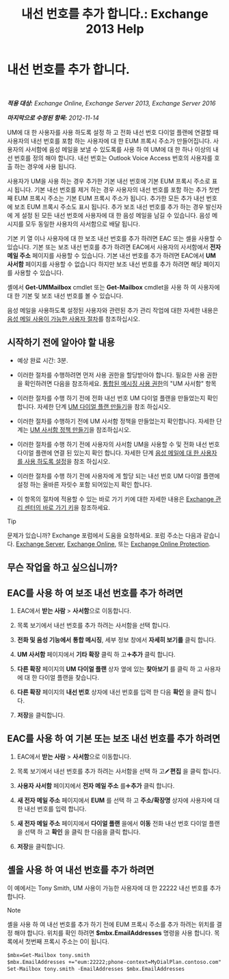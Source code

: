 ﻿---
title: '내선 번호를 추가 합니다.: Exchange 2013 Help'
TOCTitle: 내선 번호를 추가 합니다.
ms:assetid: 1a73c9c8-cb50-4bd7-a101-dadd20e28031
ms:mtpsurl: https://technet.microsoft.com/ko-kr/library/Dd335124(v=EXCHG.150)
ms:contentKeyID: 50555947
ms.date: 05/22/2018
mtps_version: v=EXCHG.150
ms.translationtype: MT
---

# 내선 번호를 추가 합니다.

 

_**적용 대상:** Exchange Online, Exchange Server 2013, Exchange Server 2016_

_**마지막으로 수정된 항목:** 2012-11-14_

UM에 대 한 사용자를 사용 하도록 설정 하 고 전화 내선 번호 다이얼 플랜에 연결할 때 사용자의 내선 번호를 포함 하는 사용자에 대 한 EUM 프록시 주소가 만들어집니다. 사용자의 사서함에 음성 메일을 보낼 수 있도록를 사용 하 여 UM에 대 한 하나 이상의 내선 번호를 정의 해야 합니다. 내선 번호는 Outlook Voice Access 번호의 사용자를 호출 하는 경우에 사용 됩니다.

사용자가 UM을 사용 하는 경우 추가한 기본 내선 번호에 기본 EUM 프록시 주소로 표시 됩니다. 기본 내선 번호를 제거 하는 경우 사용자의 내선 번호를 포함 하는 추가 첫번째 EUM 프록시 주소는 기본 EUM 프록시 주소가 됩니다. 추가한 모든 추가 내선 번호에 보조 EUM 프록시 주소도 표시 됩니다. 추가 보조 내선 번호를 추가 하는 경우 발신자에 게 설정 된 모든 내선 번호에 사용자에 대 한 음성 메일을 남길 수 있습니다. 음성 메시지를 모두 동일한 사용자의 사서함으로 배달 됩니다.

기본 키 열 이나 사용자에 대 한 보조 내선 번호를 추가 하려면 EAC 또는 셸을 사용할 수 있습니다. 기본 또는 보조 내선 번호를 추가 하려면 EAC에서 사용자의 사서함에서 **전자 메일 주소** 페이지를 사용할 수 있습니다. 기본 내선 번호를 추가 하려면 EAC에서 **UM 사서함** 페이지를 사용할 수 없습니다 하지만 보조 내선 번호를 추가 하려면 해당 페이지를 사용할 수 있습니다.

셸에서 **Get-UMMailbox** cmdlet 또는 **Get-Mailbox** cmdlet을 사용 하 여 사용자에 대 한 기본 및 보조 내선 번호를 볼 수 있습니다.

음성 메일을 사용하도록 설정된 사용자와 관련된 추가 관리 작업에 대한 자세한 내용은 [음성 메일 사용이 가능한 사용자 절차](voice-mail-enabled-user-procedures-exchange-2013-help.md)를 참조하십시오.

## 시작하기 전에 알아야 할 내용

  - 예상 완료 시간: 3분.

  - 이러한 절차를 수행하려면 먼저 사용 권한을 할당받아야 합니다. 필요한 사용 권한을 확인하려면 다음을 참조하세요. [통합된 메시징 사용 권한](unified-messaging-permissions-exchange-2013-help.md)의 "UM 사서함" 항목

  - 이러한 절차를 수행 하기 전에 전화 내선 번호 UM 다이얼 플랜을 만들었는지 확인 합니다. 자세한 단계 [UM 다이얼 플랜 만들기](create-a-um-dial-plan-exchange-2013-help.md)을 참조 하십시오.

  - 이러한 절차를 수행하기 전에 UM 사서함 정책을 만들었는지 확인합니다. 자세한 단계는 [UM 사서함 정책 만들기](create-a-um-mailbox-policy-exchange-2013-help.md)을 참조하십시오.

  - 이러한 절차를 수행 하기 전에 사용자의 사서함 UM을 사용할 수 및 전화 내선 번호 다이얼 플랜에 연결 된 있는지 확인 합니다. 자세한 단계 [음성 메일에 대 한 사용자를 사용 하도록 설정](enable-a-user-for-voice-mail-exchange-2013-help.md)을 참조 하십시오.

  - 이러한 절차를 수행 하기 전에 사용자에 게 할당 되는 내선 번호 UM 다이얼 플랜에 설정 하는 올바른 자릿수 포함 되어있는지 확인 합니다.

  - 이 항목의 절차에 적용할 수 있는 바로 가기 키에 대한 자세한 내용은 [Exchange 관리 센터의 바로 가기 키](keyboard-shortcuts-in-the-exchange-admin-center-exchange-online-protection-help.md)을 참조하세요.


> [!TIP]
> 문제가 있습니까? Exchange 포럼에서 도움을 요청하세요. 포럼 주소는 다음과 같습니다. <A href="https://go.microsoft.com/fwlink/p/?linkid=60612">Exchange Server</A>, <A href="https://go.microsoft.com/fwlink/p/?linkid=267542">Exchange Online</A>, 또는 <A href="https://go.microsoft.com/fwlink/p/?linkid=285351">Exchange Online Protection</A>.



## 무슨 작업을 하고 싶으십니까?

## EAC를 사용 하 여 보조 내선 번호를 추가 하려면

1.  EAC에서 **받는 사람** \> **사서함**으로 이동합니다.

2.  목록 보기에서 내선 번호를 추가 하려는 사서함을 선택 합니다.

3.  **전화 및 음성 기능에서** **통합 메시징**, 세부 정보 창에서 **자세히 보기를** 클릭 합니다.

4.  **UM 사서함** 페이지에서 **기타 확장** 클릭 하 고![아이콘 추가](images/JJ218640.c1e75329-d6d7-4073-a27d-498590bbb558(EXCHG.150).gif "아이콘 추가")**추가** 클릭 합니다.

5.  **다른 확장** 페이지의 **UM 다이얼 플랜** 상자 옆에 있는 **찾아보기** 를 클릭 하 고 사용자에 대 한 다이얼 플랜을 찾습니다.

6.  **다른 확장** 페이지의 **내선 번호** 상자에 내선 번호를 입력 한 다음 **확인** 을 클릭 합니다.

7.  **저장**을 클릭합니다.

## EAC를 사용 하 여 기본 또는 보조 내선 번호를 추가 하려면

1.  EAC에서 **받는 사람** \> **사서함**으로 이동합니다.

2.  목록 보기에서 내선 번호를 추가 하려는 사서함을 선택 하 고![편집 아이콘](images/JJ218640.6f53ccb2-1f13-4c02-bea0-30690e6ea71d(EXCHG.150).gif "편집 아이콘")**편집** 을 클릭 합니다.

3.  **사용자 사서함** 페이지에서 **전자 메일 주소** 를![아이콘 추가](images/JJ218640.c1e75329-d6d7-4073-a27d-498590bbb558(EXCHG.150).gif "아이콘 추가")**추가** 클릭 합니다.

4.  **새 전자 메일 주소** 페이지에서 **EUM** 를 선택 하 고 **주소/확장명** 상자에 사용자에 대 한 내선 번호를 입력 합니다.

5.  **새 전자 메일 주소** 페이지에서 **다이얼 플랜** 을에서 **이동** 전화 내선 번호 다이얼 플랜을 선택 하 고 **확인** 을 클릭 한 다음을 클릭 합니다.

6.  **저장**을 클릭합니다.

## 셸을 사용 하 여 내선 번호를 추가 하려면

이 예에서는 Tony Smith, UM 사용이 가능한 사용자에 대 한 22222 내선 번호를 추가합니다.


> [!NOTE]
> 셸을 사용 하 여 내선 번호를 추가 하기 전에 EUM 프록시 주소를 추가 하려는 위치를 결정 해야 합니다. 위치를 확인 하려면 <STRONG>$mbx.EmailAddresses</STRONG> 명령을 사용 합니다. 목록에서 첫번째 프록시 주소는 0이 됩니다.



    $mbx=Get-Mailbox tony.smith
    $mbx.EmailAddresses +="eum:22222;phone-context=MyDialPlan.contoso.com"
    Set-Mailbox tony.smith -EmailAddresses $mbx.EmailAddresses

